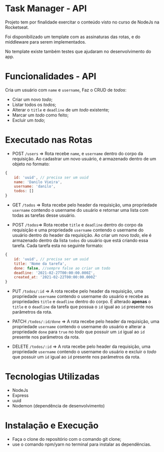 # Task Manager - API

Projeto tem por finalidade exercitar o conteúdo visto no curso de NodeJs na Rocketseat.

Foi disponibilizado um template com as assinaturas das rotas, e do middleware para serem  implementados.

No template existe também testes que ajudaram no desenvolvimento do app.

# Funcionalidades - API

Cria um usuário com `name` e `username`, Faz o CRUD de *todos*:

- Criar um novo *todo*;
- Listar todos os *todos*;
- Alterar o `title` e `deadline` de um *todo* existente;
- Marcar um *todo* como feito;
- Excluir um *todo*;

# Executado nas Rotas

- POST `/users` ⇒ Rota recebe `name`, e `username` dentro do corpo da requisição. Ao cadastrar um novo usuário, é armazenado dentro de um objeto no formato:

```jsx
{ 
	id: 'uuid', // precisa ser um uuid
	name: 'Danilo Vieira', 
	username: 'danilo', 
	todos: []
}
```

- GET `/todos` ⇒ Rota recebe pelo header da requisição, uma propriedade `username` contendo o username do usuário e retornar uma lista com todas as tarefas desse usuário.

- POST `/todos`⇒ Rota recebe `title` e `deadline` dentro do corpo da requisição e uma propriedade `username` contendo o username do usuário dentro do header da requisição. Ao criar um novo *todo*, ele é armazenado dentro da lista `todos` do usuário que está criando essa tarefa. Cada tarefa esta no seguinte formato:

```jsx
{ 
	id: 'uuid', // precisa ser um uuid
	title: 'Nome da tarefa',
	done: false, //sempre false ao criar um todo
	deadline: '2021-02-27T00:00:00.000Z', 
	created_at: '2021-02-22T00:00:00.000Z'
}
```

- PUT `/todos/:id` ⇒ A rota recebe pelo header da requisição, uma propriedade `username` contendo o username do usuário e recebe as propriedades `title` e `deadline` dentro do corpo. É alterado **apenas** o `title` e o `deadline` da tarefa que possua o `id` igual ao `id` presente nos parâmetros da rota.

- PATCH `/todos/:id/done` ⇒ A rota recebe pelo header da requisição, uma propriedade `username` contendo o username do usuário e alterar a propriedade `done` para `true` no *todo* que possuir um `id` igual ao `id` presente nos parâmetros da rota.

- DELETE `/todos/:id` ⇒ A rota recebe pelo header da requisição, uma propriedade `username` contendo o username do usuário e excluir o *todo* que possuir um `id` igual ao `id` presente nos parâmetros da rota.

# Tecnologias Utilizadas

- NodeJs
- Express
- uuid
- Nodemon (dependência de desenvolvimento)

# Instalação e Execução

- Faça o clone do repositório com o comando git clone;
- use o comando npm/yarn no terminal para instalar as dependências.
